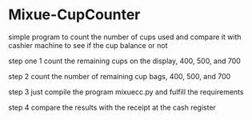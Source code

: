 # Mixue-CupCounter
simple program to count the number of cups used and compare it with cashier machine to see if the cup balance or not

step one 1
count the remaining cups on the display, 400, 500, and 700

step 2
count the number of remaining cup bags, 400, 500, and 700

step 3
just compile the program mixuecc.py and fulfill the requirements 

step 4
compare the results with the receipt at the cash register
